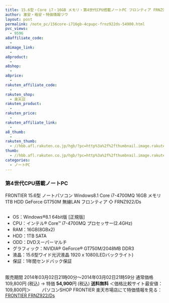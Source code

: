 ```yaml
---
title: 15.6型・Core i7・16GB メモリ・第4世代CPU搭載ノートPC フロンティア FRNZ922/Ds 特価54,900円！送料無料！
author: 激安・格安・特価情報ツウ
layout: post
permalink: /note_pc/156core-i716gb-4cpupc-frnz922ds-54900.html
pvc_views:
  - 9596
a8affiliate_code:
  -
a8image_link:
  -
a8product:
  -
a8shop:
  -
a8price:
  -
rakuten_affiliate_code:
  -
rakuten_shop:
  - 楽天店
rakuten_product:
  -
rakuten_price:
  -
rakuten_affiliate_link:
  -
a8_thumb:
  -
rakuten_thumb:
  - //hbb.afl.rakuten.co.jp/hgb/?pc=http%3a%2f%2fthumbnail.image.rakuten.co.jp%2f%400_mall%2flogitec%2fcabinet%2f2%2fimg60183663.jpg%3f_ex%3d128x128
thumb:
  - //hbb.afl.rakuten.co.jp/hgb/?pc=http%3a%2f%2fthumbnail.image.rakuten.co.jp%2f%400_mall%2flogitec%2fcabinet%2f2%2fimg60183663.jpg%3f_ex%3d128x128
categories:
  - ノートPC
---
```

### 第4世代CPU搭載ノートPC
FRONTIER 15.6型 ノートパソコン Windows8.1 Core i7-4700MQ 16GB メモリ 1TB HDD GeForce GT750M 無線LAN フロンティア ◇ FRNZ922/Ds

<div class="img-bg2 img_L">
  <a href="//hb.afl.rakuten.co.jp/hgc/058f48da.5b479dbb.058f48db.85bf44bd/?pc=http%3a%2f%2fitem.rakuten.co.jp%2ffrontier-k%2f89763%2f%3fscid%3daf_link_img&m=http%3a%2f%2fm.rakuten.co.jp%2ffrontier-k%2fi%2f10007317%2f" target="_blank"><img src="//hbb.afl.rakuten.co.jp/hgb/?pc=http%3a%2f%2fthumbnail.image.rakuten.co.jp%2f%400_mall%2ffrontier-k%2fcabinet%2f63%2f89763_1.jpg%3f_ex%3d128x128&m=http%3a%2f%2fthumbnail.image.rakuten.co.jp%2f%400_mall%2ffrontier-k%2fcabinet%2f63%2f89763_1.jpg" border="0" title="" alt="" /></a>
</div>

<!--more-->

  * OS：Windows®8.1 64bit版 [正規版]
  * CPU：インテル® Core™ i7-4700MQ プロセッサー(2.4GHz)
  * RAM：16GB(8GBx2)
  * HDD：1TB SATA
  * ODD：DVDスーパーマルチ
  * グラフィック：NVIDIA® GeForce® GT750M/2048MB DDR3
  * 液晶：15.6型ワイド光沢液晶 1920 x 1080(LEDバックライト)
  * 保証：1年間センドバック保証

<br clear="all" />販売期間 2014年03月02日21時00分～2014年03月02日21時59分
通常価格 109,800円 (税込) → 特価 <span class="tokka-price"><strong>54,900</strong></span>円 (税込) **送料無料**
＜価格比較サイト最安値：109,800円＞
　　
パソコンSHOP FRONTIER 楽天市場店にて特価情報を見る： <a href="//hb.afl.rakuten.co.jp/hgc/058f48da.5b479dbb.058f48db.85bf44bd/?pc=http%3a%2f%2fitem.rakuten.co.jp%2ffrontier-k%2f89763%2f%3fscid%3daf_link_img&m=http%3a%2f%2fm.rakuten.co.jp%2ffrontier-k%2fi%2f10007317%2f" target="_blank"><span class="fs150p">FRONTIER FRNZ922/Ds</span></a>